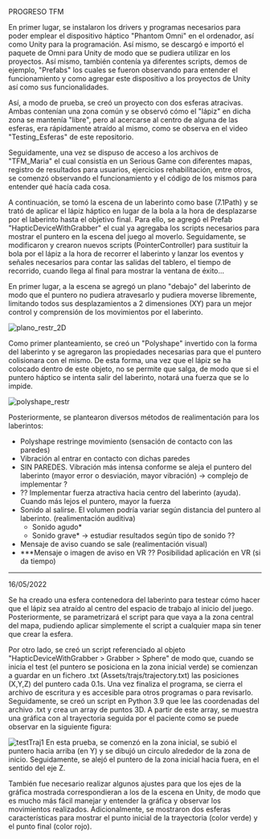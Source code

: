 PROGRESO TFM

En primer lugar, se instalaron los drivers y programas necesarios para poder emplear el dispositivo háptico "Phantom Omni" en el ordenador,
así como Unity para la programación. Así mismo, se descargó e importó el paquete de Omni para Unity de modo que se pudiera utilizar en los
proyectos. Así mismo, también contenía ya diferentes scripts, demos de ejemplo, "Prefabs" los cuales se fueron observando para entender
el funcionamiento y como agregar este dispositivo a los proyectos de Unity así como sus funcionalidades.

Así, a modo de prueba, se creó un proyecto con dos esferas atracivas. Ambas contenían una zona común y se observó cómo el "lápiz"
en dicha zona se mantenía "libre", pero al acercarse al centro de alguna de las esferas, era rápidamente atraído al mismo, como se observa
en el video "Testing_Esferas" de este repositorio.

Seguidamente, una vez se dispuso de acceso a los archivos de "TFM_Maria" el cual consistía en un Serious Game con diferentes mapas, registro
de resultados para usuarios, ejercicios rehabilitación, entre otros, se comenzó observando el funcionamiento y el código de los mismos para entender
qué hacía cada cosa.

A continuación, se tomó la escena de un laberinto como base (7.1Path) y se trató de aplicar el lápiz háptico en lugar de la bola a la hora de
desplazarse por el laberinto hasta el objetivo final. Para ello, se agregó el Prefab "HapticDeviceWithGrabber" el cual ya agregaba los scripts
necesarios para mostrar el puntero en la escena del juego al moverlo. Seguidamente, se modificaron y crearon nuevos scripts (PointerController)
para sustituir la bola por el lápiz a la hora de recorrer el laberinto y lanzar los eventos y señales necesarios para contar las salidas del tablero,
el tiempo de recorrido, cuando llega al final para mostrar la ventana de éxito...

En primer lugar, a la escena se agregó un plano "debajo" del laberinto de modo que el puntero no pudiera atravesarlo y pudiera moverse libremente,
limitando todos sus desplazamientos a 2 dimensiones (XY) para un mejor control y comprensión de los movimientos por el laberinto.

![plano_restr_2D](https://user-images.githubusercontent.com/69549100/166656751-8b97314e-f0d9-450a-9e29-0022a221d20f.png)

Como primer planteamiento, se creó un "Polyshape" invertido con la forma del laberinto y se agregaron las propiedades necesarias para que el puntero
colisionara con el mismo. De esta forma, una vez que el lápiz se ha colocado dentro de este objeto, no se permite que salga, de modo que si el puntero
háptico se intenta salir del laberinto, notará una fuerza que se lo impide.

![polyshape_restr](https://user-images.githubusercontent.com/69549100/166656771-10afb031-3c52-4435-8c16-ba44fc99a010.png)

Posteriormente, se plantearon diversos métodos de realimentación para los laberintos:
- Polyshape restringe movimiento (sensación de contacto con las paredes)
- Vibración al entrar en contacto con dichas paredes
- SIN PAREDES. Vibración más intensa conforme se aleja el puntero del laberinto (mayor error o desviación, mayor vibración) -> complejo de implementar ?
- ?? Implementar fuerza atractiva hacia centro del laberinto (ayuda). Cuando más lejos el puntero, mayor la fuerza
- Sonido al salirse. El volumen podría variar según distancia del puntero al laberinto. (realimentación auditiva)
  - Sonido agudo*
  - Sonido grave* -> estudiar resultados según tipo de sonido ??
- Mensaje de aviso cuando se sale (realimentación visual)
- ***Mensaje o imagen de aviso en VR ?? Posibilidad aplicación en VR (si da tiempo)

-------------------------------------------------------------------------------
16/05/2022

Se ha creado una esfera contenedora del laberinto para testear cómo hacer que el lápiz sea atraído al centro del espacio de trabajo al inicio del juego. Posteriormente, se parametrizará el script para que vaya a la zona central del mapa, pudiendo aplicar simplemente el script a cualquier mapa sin tener que crear la esfera.

Por otro lado, se creó un script referenciado al objeto "HapticDeviceWithGrabber > Grabber > Sphere" de modo que, cuando se inicia el test (el puntero se posiciona en la zona inicial verde) se comienzan a guardar en un fichero .txt (Assets/trajs/trajectory.txt) las posiciones (X,Y,Z) del puntero cada 0.1s. Una vez finaliza el programa, se cierra el archivo de escritura y es accesible para otros programas o para revisarlo.
Seguidamente, se creó un script en Python 3.9 que lee las coordenadas del archivo .txt y crea un array de puntos 3D. A partir de este array, se muestra una gráfica con al trayectoria seguida por el paciente como se puede observar en la siguiente figura:

![testTraj1](https://user-images.githubusercontent.com/69549100/168579924-7bc50965-900f-49b0-ae96-dd0fdaab68d0.png)
En esta prueba, se comenzó en la zona inicial, se subió el puntero hacia arriba (en Y) y se dibujó un circulo alrededor de la zona de inicio. Seguidamente, se alejó el puntero de la zona inicial hacia fuera, en el sentido del eje Z.

También fue necesario realizar algunos ajustes para que los ejes de la gráfica mostrada correspondieran a los de la escena en Unity, de modo que es mucho más fácil manejar y entender la gráfica y observar los movimientos realizados. Adicionalmente, se mostraron dos esferas características para mostrar el punto inicial de la trayectoria (color verde) y el punto final (color rojo).
